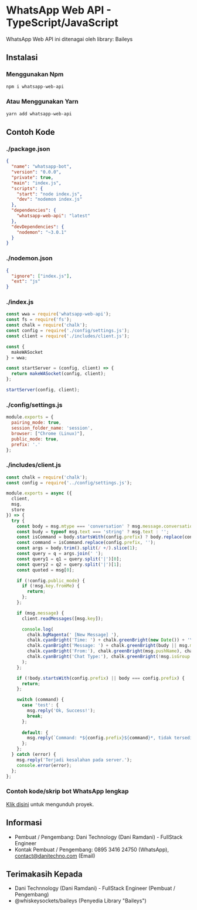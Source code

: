 # WhatsApp Web API - TypeScript/JavaScript
WhatsApp Web API ini ditenagai oleh library: Baileys

## Instalasi
### Menggunakan Npm
```bash
npm i whatsapp-web-api
```

### Atau Menggunakan Yarn
```bash
yarn add whatsapp-web-api
```

## Contoh Kode
### ./package.json
```json
{
  "name": "whatsapp-bot",
  "version": "0.0.0",
  "private": true,
  "main": "index.js",
  "scripts": {
    "start": "node index.js",
    "dev": "nodemon index.js"
  },
  "dependencies": {
    "whatsapp-web-api": "latest"
  },
  "devDependencies": {
    "nodemon": "~3.0.1"
  }
}
```

### ./nodemon.json
```json
{
  "ignore": ["index.js"],
  "ext": "js"
}
```

### ./index.js
```javascript
const wwa = require('whatsapp-web-api');
const fs = require('fs');
const chalk = require('chalk');
const config = require('./config/settings.js');
const client = require('./includes/client.js');

const {
  makeWASocket
} = wwa;

const startServer = (config, client) => {
  return makeWASocket(config, client);
};

startServer(config, client);
```

### ./config/settings.js
```javascript
module.exports = {
  pairing_mode: true,
  session_folder_name: 'session',
  browser: ["Chrome (Linux)"],
  public_mode: true,
  prefix: '.'
};
```

### ./includes/client.js
```javascript
const chalk = require('chalk');
const config = require('../config/settings.js');

module.exports = async ({
  client,
  msg,
  store
}) => {
  try {
    const body = msg.mtype === 'conversation' ? msg.message.conversation : msg.mtype === 'extendedTextMessage' ? msg.message.extendedTextMessage.text : '';
    const budy = typeof msg.text === 'string' ? msg.text : '';
    const isCommand = body.startsWith(config.prefix) ? body.replace(config.prefix, '').trim().split(/ +/).shift().toLowerCase() : '';
    const command = isCommand.replace(config.prefix, '');
    const args = body.trim().split(/ +/).slice(1);
    const query = q = args.join(' ');
    const query1 = q1 = query.split('|')[0];
    const query2 = q2 = query.split('|')[1];
    const quoted = msg[0];

    if (!config.public_mode) {
      if (!msg.key.fromMe) {
        return;
      };
    };

    if (msg.message) {
      client.readMessages([msg.key]);

      console.log(
        chalk.bgMagenta(' [New Message] '),
        chalk.cyanBright('Time: ') + chalk.greenBright(new Date()) + '\n',
        chalk.cyanBright('Message: ') + chalk.greenBright(budy || msg.mtype) + '\n' +
        chalk.cyanBright('From:'), chalk.greenBright(msg.pushName), chalk.yellow('- ' + msg.sender.split('@')[0]) + '\n' +
        chalk.cyanBright('Chat Type:'), chalk.greenBright(!msg.isGroup ? 'Private Chat - ' + chalk.yellow(client.user.id.split(':')[0]) : 'Group Chat - ' + chalk.yellow(msg.chat.split('@')[0]))
      );
    };

    if (!body.startsWith(config.prefix) || body === config.prefix) {
      return;
    };

    switch (command) {
      case 'test': {
        msg.reply('Ok, Success!');
        break;
      };
      
      default: {
        msg.reply(`Command: *${config.prefix}${command}*, tidak tersedia!`);
      };
    };
  } catch (error) {
    msg.reply('Terjadi kesalahan pada server.');
    console.error(error);
  };
};
```

### Contoh kode/skrip bot WhatsApp lengkap
<a href="https://github.com/danitechnology/example-wa-bot-script">Klik disini</a> untuk mengunduh proyek.

## Informasi
* Pembuat / Pengembang: Dani Technology (Dani Ramdani) - FullStack Engineer
* Kontak Pembuat / Pengembang: 0895 3416 24750 (WhatsApp), contact@danitechno.com (Email)

## Terimakasih Kepada
* Dani Technnology (Dani Ramdani) - FullStack Engineer (Pembuat / Pengembang)
* @whiskeysockets/baileys (Penyedia Library "Baileys")